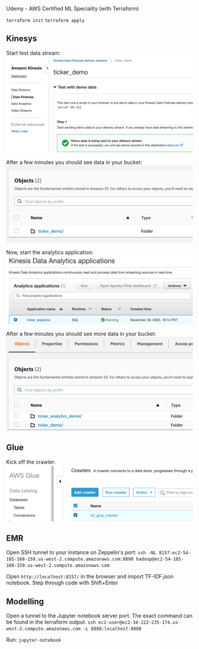 Udemy - AWS Certified ML Speciality (with Terraform)

`terraform init`
`terraform apply`

## Kinesys

Start test data stream:
![](img/2020-12-30-16-31-05.png)

After a few minutes you should see data in your bucket:
![](img/2020-12-30-16-31-52.png)

Now, start the analytics application:
![](img/2020-12-30-16-33-00.png)

After a few minutes you should see more data in your bucket:
![](img/2020-12-30-16-33-37.png)

## Glue

Kick off the crawler:
![](img/2020-12-30-16-34-15.png)

## EMR

Open SSH tunnel to your instance on Zeppelin's port:
`ssh -NL 8157:ec2-54-185-168-159.us-west-2.compute.amazonaws.com:8890 hadoop@ec2-54-185-168-159.us-west-2.compute.amazonaws.com`

Open `http://localhost:8157/` in the browser and import TF-IDF.json notebook. Step through code with Shift+Enter


## Modelling

Open a tunnel to the Jupyter notebook server port. The exact command can be found in the terraform output. 
`ssh ec2-user@ec2-34-222-235-174.us-west-2.compute.amazonaws.com -L 8888:localhost:8888`

Run:
`jupyter-notebook` 